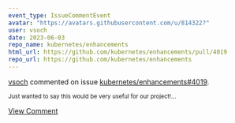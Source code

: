```yaml
---
event_type: IssueCommentEvent
avatar: "https://avatars.githubusercontent.com/u/814322?"
user: vsoch
date: 2023-06-03
repo_name: kubernetes/enhancements
html_url: https://github.com/kubernetes/enhancements/pull/4019
repo_url: https://github.com/kubernetes/enhancements
---
```


<a href='https://github.com/vsoch' target='_blank'>vsoch</a> commented on issue <a href='https://github.com/kubernetes/enhancements/pull/4019' target='_blank'>kubernetes/enhancements#4019</a>.

<small>Just wanted to say this would be very useful for our project!...</small>

<a href='https://github.com/kubernetes/enhancements/pull/4019' target='_blank'>View Comment</a>